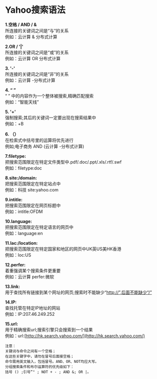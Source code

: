 # Yahoo搜索语法

**1.空格 / AND / &**  
所连接的关键词之间是“与”的关系  
例如：云计算 & 分布式计算

**2.OR / '\|'**  
所连接的关键词之间是“或”的关系  
例如：云计算 OR 分布式计算

**3. '-'**  
所连接的关键词之间是“非”的关系  
例如：云计算 -分布式计算

**4. “ ”**  
“ ” 中的内容作为一个整体被搜索,精确匹配搜索  
例如：“智能天线”

**5. '+'**  
强制搜索;其后的关键词一定要出现在搜索结果中  
例如：+B

**6. （）**  
在检索式中括号里的运算将优先进行  
例如;电子商务 AND \(云计算 -分布式计算\)

**7.filetype:**  
把搜索范围限定在特定文件类型中.pdf/.doc/.ppt/.xls/.rtf/.swf  
例如：filetype:doc

**8.site:/domain:**  
把搜索范围限定在特定站点中  
例如：科技 site:yahoo.com

**9.intitle:**  
把搜索范围限定在网页标题中  
例如：intitle:OFDM

**10.language:**  
把搜索范围限定在特定语言的网页中  
例如：language:en

**11.lac:/location:**  
把搜索范围限定在特定国家和地区的网页中UK英US美HK香港  
例如：loc:US

**12.perfer:**  
着重强调某个搜索条件更重要  
例如：云计算 perfer:微软

**13.link:**  
用于查找所有链接到某个网址的网页;搜索时不能缺少“[http://”,后面不能缺少“/”](http://”,后面不能缺少“/”)

**14.IP:**  
查找托管在特定IP地址的网站  
例如：IP:207.46.249.252

**15.url:**  
用于精确搜索url;搜索引擎只会搜索到一个结果  
例如：url:[http://hk.search.yahoo.com/](http://hk.search.yahoo.com/)

```text
注意：
关键词与命令之间有一个空格；
在这些关键字中，请勿在冒号后面接空格；
命令需用英文输入，包括冒号。AND、OR、NOT均应大写。
分组搜索条件和布尔运算符的优先级如下：
括号 () ;引号”" ; NOT + - ; AND &; OR |。
```

